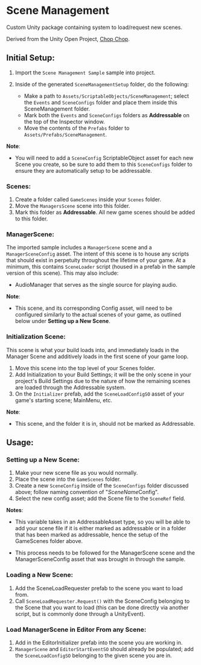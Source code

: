 # Scene Management
Custom Unity package containing system to load/request new scenes.


Derived from the Unity Open Project, [Chop Chop](https://github.com/UnityTechnologies/open-project-1/tree/main).


## Initial Setup:

1.   Import the `Scene Management Sample` sample into project.
2.   Inside of the generated `SceneManagementSetup` folder, do the following:

        - Make a path to `Assets/ScriptableObjects/SceneManagement`; select the `Events` and `SceneConfigs` folder and place them inside this SceneManagement folder.
        - Mark both the `Events` and `SceneConfigs` folders as **Addressable** on the top of the Inspector window.
        - Move the contents of the `Prefabs` folder to `Assets/Prefabs/SceneManagement`.
    
**Note**: 

- You will need to add a `SceneConfig` ScriptableObject asset for each new Scene you create, so be sure to add them to this `SceneConfigs` folder to ensure they are automatically setup to be addressable.

### Scenes:

1. Create a folder called `GameScenes` inside your `Scenes` folder.
2. Move the `ManagersScene` scene into this folder.
3. Mark this folder as **Addressable**. All new game scenes should be added to this folder.

### ManagerScene:

The imported sample includes a `ManagerScene` scene and a `ManagerSceneConfig` asset.
The intent of this scene is to house any scripts that should exist in perpetuity throughout the lifetime of your game. At a minimum, this contains `SceneLoader` script (housed in a prefab in the sample version of this scene). This may also include:

- AudioManager that serves as the single source for playing audio.

**Note**: 

- This scene, and its corresponding Config asset, will need to be configured similarly to the actual scenes of your game, as outlined below under **Setting up a New Scene**.


### Initialization Scene:

This scene is what your build loads into, and immediately loads in the Manager Scene and additively loads in the first scene of your game loop.

1. Move this scene into the top level of your Scenes folder.
2. Add Initialization to your Build Settings; it will be the only scene in your project's Build Settings due to the nature of how the remaining scenes are loaded through the Addressable system.
3. On the `Initializer` prefab, add the `SceneLoadConfigSO` asset of your game's starting scene; MainMenu, etc.

**Note**:

- This scene, and the folder it is in, should not be marked as Addressable.

## Usage:


### Setting up a New Scene:

1.  Make your new scene file as you would normally.
2.  Place the scene into the `GameScenes` folder.
3.  Create a new `SceneConfig` inside of the `SceneConfigs` folder discussed above; follow naming convention of "*SceneName*Config".
4.  Select the new config asset; add the Scene file to the `SceneRef` field.

**Notes**:

- This variable takes in an AddressableAsset type, so you will be able to add your scene file if it is either marked as addressable or in a folder that has been marked as addressable, hence the setup of the GameScenes folder above.

- This process needs to be followed for the ManagerScene scene and the ManagerSceneConfig asset that was brought in through the sample.


### Loading a New Scene:

1. Add the SceneLoadRequester prefab to the scene you want to load from.
2. Call `SceneLoadRequester.Request()` with the SceneConfig belonging to the Scene that you want to load (this can be done directly via another script, but is commonly done through a UnityEvent).

### Load ManagerScene in Editor From any Scene:

1. Add in the EditorInitializer prefab into the scene you are working in.
2. `ManagerScene` and `EditorStartEventSO` should already be populated; add the `SceneLoadConfigSO` belonging to the given scene you are in.


